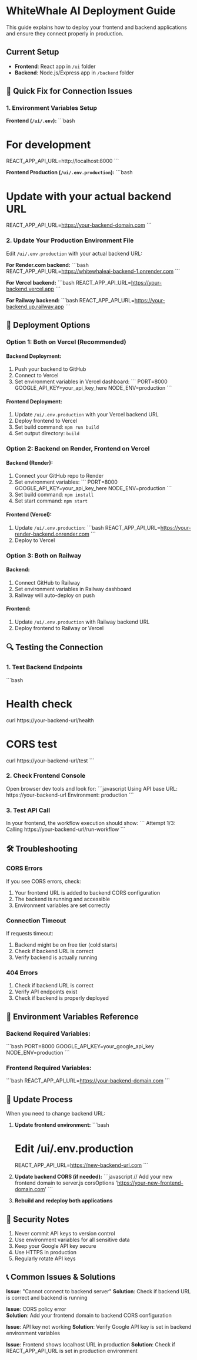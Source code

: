# WhiteWhale AI Deployment Guide

This guide explains how to deploy your frontend and backend applications and ensure they connect properly in production.

## Current Setup
- **Frontend**: React app in `/ui` folder
- **Backend**: Node.js/Express app in `/backend` folder

## 🔧 Quick Fix for Connection Issues

### 1. Environment Variables Setup

**Frontend (`/ui/.env`):**
\`\`\`bash
# For development
REACT_APP_API_URL=http://localhost:8000
\`\`\`

**Frontend Production (`/ui/.env.production`):**
\`\`\`bash
# Update with your actual backend URL
REACT_APP_API_URL=https://your-backend-domain.com
\`\`\`

### 2. Update Your Production Environment File

Edit `/ui/.env.production` with your actual backend URL:

**For Render.com backend:**
\`\`\`bash
REACT_APP_API_URL=https://whitewhaleai-backend-1.onrender.com
\`\`\`

**For Vercel backend:**
\`\`\`bash
REACT_APP_API_URL=https://your-backend.vercel.app
\`\`\`

**For Railway backend:**
\`\`\`bash
REACT_APP_API_URL=https://your-backend.up.railway.app
\`\`\`

## 🚀 Deployment Options

### Option 1: Both on Vercel (Recommended)

#### Backend Deployment:
1. Push your backend to GitHub
2. Connect to Vercel
3. Set environment variables in Vercel dashboard:
   \`\`\`
   PORT=8000
   GOOGLE_API_KEY=your_api_key_here
   NODE_ENV=production
   \`\`\`

#### Frontend Deployment:
1. Update `/ui/.env.production` with your Vercel backend URL
2. Deploy frontend to Vercel
3. Set build command: `npm run build`
4. Set output directory: `build`

### Option 2: Backend on Render, Frontend on Vercel

#### Backend (Render):
1. Connect your GitHub repo to Render
2. Set environment variables:
   \`\`\`
   PORT=8000
   GOOGLE_API_KEY=your_api_key_here
   NODE_ENV=production
   \`\`\`
3. Set build command: `npm install`
4. Set start command: `npm start`

#### Frontend (Vercel):
1. Update `/ui/.env.production`:
   \`\`\`bash
   REACT_APP_API_URL=https://your-render-backend.onrender.com
   \`\`\`
2. Deploy to Vercel

### Option 3: Both on Railway

#### Backend:
1. Connect GitHub to Railway
2. Set environment variables in Railway dashboard
3. Railway will auto-deploy on push

#### Frontend:
1. Update `/ui/.env.production` with Railway backend URL
2. Deploy frontend to Railway or Vercel

## 🔍 Testing the Connection

### 1. Test Backend Endpoints

\`\`\`bash
# Health check
curl https://your-backend-url/health

# CORS test
curl https://your-backend-url/test
\`\`\`

### 2. Check Frontend Console

Open browser dev tools and look for:
\`\`\`javascript
Using API base URL: https://your-backend-url
Environment: production
\`\`\`

### 3. Test API Call

In your frontend, the workflow execution should show:
\`\`\`
Attempt 1/3: Calling https://your-backend-url/run-workflow
\`\`\`

## 🛠️ Troubleshooting

### CORS Errors
If you see CORS errors, check:
1. Your frontend URL is added to backend CORS configuration
2. The backend is running and accessible
3. Environment variables are set correctly

### Connection Timeout
If requests timeout:
1. Backend might be on free tier (cold starts)
2. Check if backend URL is correct
3. Verify backend is actually running

### 404 Errors
1. Check if backend URL is correct
2. Verify API endpoints exist
3. Check if backend is properly deployed

## 📝 Environment Variables Reference

### Backend Required Variables:
\`\`\`bash
PORT=8000
GOOGLE_API_KEY=your_google_api_key
NODE_ENV=production
\`\`\`

### Frontend Required Variables:
\`\`\`bash
REACT_APP_API_URL=https://your-backend-domain.com
\`\`\`

## 🔄 Update Process

When you need to change backend URL:

1. **Update frontend environment:**
   \`\`\`bash
   # Edit /ui/.env.production
   REACT_APP_API_URL=https://new-backend-url.com
   \`\`\`

2. **Update backend CORS (if needed):**
   \`\`\`javascript
   // Add your new frontend domain to server.js corsOptions
   'https://your-new-frontend-domain.com'
   \`\`\`

3. **Rebuild and redeploy both applications**

## 🚨 Security Notes

1. Never commit API keys to version control
2. Use environment variables for all sensitive data
3. Keep your Google API key secure
4. Use HTTPS in production
5. Regularly rotate API keys

## 📞 Common Issues & Solutions

**Issue**: "Cannot connect to backend server"
**Solution**: Check if backend URL is correct and backend is running

**Issue**: CORS policy error  
**Solution**: Add your frontend domain to backend CORS configuration

**Issue**: API key not working
**Solution**: Verify Google API key is set in backend environment variables

**Issue**: Frontend shows localhost URL in production
**Solution**: Check if REACT_APP_API_URL is set in production environment
